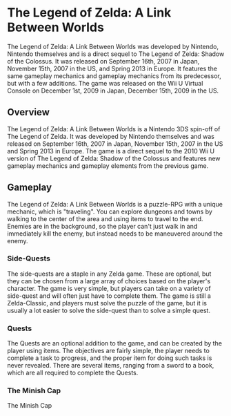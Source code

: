 # The Legend of Zelda: A Link Between Worlds

The Legend of Zelda: A Link Between Worlds was developed by Nintendo, Nintendo themselves and is a direct sequel to The Legend of Zelda: Shadow of the Colossus. It was released on September 16th, 2007 in Japan, November 15th, 2007 in the US, and Spring 2013 in Europe. It features the same gameplay mechanics and gameplay mechanics from its predecessor, but with a few additions. The game was released on the Wii U Virtual Console on December 1st, 2009 in Japan, December 15th, 2009 in the US.

## Overview

The Legend of Zelda: A Link Between Worlds is a Nintendo 3DS spin-off of The Legend of Zelda. It was developed by Nintendo themselves and was released on September 16th, 2007 in Japan, November 15th, 2007 in the US and Spring 2013 in Europe. The game is a direct sequel to the 2010 Wii U version of The Legend of Zelda: Shadow of the Colossus and features new gameplay mechanics and gameplay elements from the previous game.

## Gameplay

The Legend of Zelda: A Link Between Worlds is a puzzle-RPG with a unique mechanic, which is "traveling". You can explore dungeons and towns by walking to the center of the area and using items to travel to the end. Enemies are in the background, so the player can't just walk in and immediately kill the enemy, but instead needs to be maneuvered around the enemy.

### Side-Quests

The side-quests are a staple in any Zelda game. These are optional, but they can be chosen from a large array of choices based on the player's character. The game is very simple, but players can take on a variety of side-quest and will often just have to complete them. The game is still a Zelda-Classic, and players must solve the puzzle of the game, but it is usually a lot easier to solve the side-quest than to solve a simple quest.

### Quests

The Quests are an optional addition to the game, and can be created by the player using items. The objectives are fairly simple, the player needs to complete a task to progress, and the proper item for doing such tasks is never revealed. There are several items, ranging from a sword to a book, which are all required to complete the Quests.

### The Minish Cap

The Minish Cap
